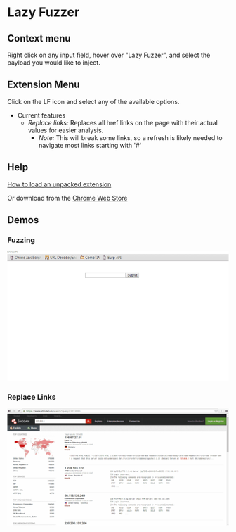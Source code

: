 # Lazy Fuzzer

## Context menu
 
  Right click on any input field, hover over "Lazy Fuzzer", and select the payload you would like to inject.

## Extension Menu
 
 Click on the LF icon and select any of the available options.

   * Current features
      * *Replace links:* Replaces all href links on the page with their actual values for easier analysis.
          * *Note:* This will break some links, so a refresh is likely needed to navigate most links starting with '#'


## Help
  <a href="http://superuser.com/questions/247651/how-does-one-install-an-extension-for-chrome-browser-from-the-local-file-system">How to load an unpacked extension</a>
  
  Or download from the <a href="https://chrome.google.com/webstore/detail/lazy-fuzzer/ghmopjhkkcjplianfnijfdjjaacmbkan">Chrome Web Store</a>

## Demos
### Fuzzing
 <img src="marketing/fuzzerDemo.gif"/>
 
### Replace Links
 <img src="marketing/replaceLinksDemo.gif"/>
